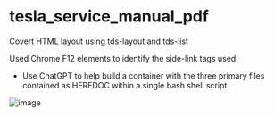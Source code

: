 # tesla_service_manual_pdf
Covert HTML layout using tds-layout and tds-list

Used Chrome F12 elements to identify the side-link tags used.
- Use ChatGPT to help build a container with the three primary files contained as HEREDOC within a single bash shell script.
  


![image](https://github.com/user-attachments/assets/989077c4-148a-4c2b-81a8-0e7f55c44426)
